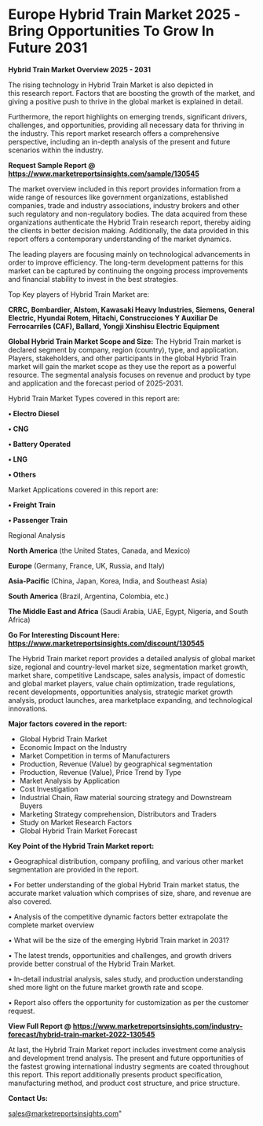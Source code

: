 # Europe Hybrid Train Market 2025 -Bring Opportunities To Grow In Future 2031

<Strong> Hybrid Train Market Overview 2025 - 2031</strong>

The rising technology in Hybrid Train Market is also depicted in this research report. Factors that are boosting the growth of the market, and giving a positive push to thrive in the global market is explained in detail.

Furthermore, the report highlights on emerging trends, significant drivers, challenges, and opportunities, providing all necessary data for thriving in the industry. This report market research offers a comprehensive perspective, including an in-depth analysis of the present and future scenarios within the industry.

<strong>Request Sample Report @ <a href=https://www.marketreportsinsights.com/sample/130545>https://www.marketreportsinsights.com/sample/130545</a></strong>

The market overview included in this report provides information from a wide range of resources like government organizations, established companies, trade and industry associations, industry brokers and other such regulatory and non-regulatory bodies. The data acquired from these organizations authenticate the Hybrid Train research report, thereby aiding the clients in better decision making. Additionally, the data provided in this report offers a contemporary understanding of the market dynamics.

The leading players are focusing mainly on technological advancements in order to improve efficiency. The long-term development patterns for this market can be captured by continuing the ongoing process improvements and financial stability to invest in the best strategies.

Top Key players of Hybrid Train Market are:

<strong>CRRC, Bombardier, Alstom, Kawasaki Heavy Industries, Siemens, General Electric, Hyundai Rotem, Hitachi, Construcciones Y Auxiliar De Ferrocarriles (CAF), Ballard, Yongji Xinshisu Electric Equipment</strong>

<strong><b>Global Hybrid Train Market Scope and Size:</b></strong>
The Hybrid Train market is declared segment by company, region (country), type, and application. Players, stakeholders, and other participants in the global Hybrid Train market will gain the market scope as they use the report as a powerful resource. The segmental analysis focuses on revenue and product by type and application and the forecast period of 2025-2031.

Hybrid Train Market Types covered in this report are:

<strong>• Electro Diesel

• CNG

• Battery Operated

• LNG

• Others</strong>

Market Applications covered in this report are:

<strong>• Freight Train

• Passenger Train</strong> 

Regional Analysis

<strong>North America</strong> (the United States, Canada, and Mexico)

<strong>Europe</strong> (Germany, France, UK, Russia, and Italy)

<strong>Asia-Pacific</strong> (China, Japan, Korea, India, and Southeast Asia)

<strong>South America</strong> (Brazil, Argentina, Colombia, etc.)

<strong>The Middle East and Africa</strong> (Saudi Arabia, UAE, Egypt, Nigeria, and South Africa)

<strong>Go For Interesting Discount Here: <a href=https://www.marketreportsinsights.com/discount/130545>https://www.marketreportsinsights.com/discount/130545</a></strong>

The Hybrid Train market report provides a detailed analysis of global market size, regional and country-level market size, segmentation market growth, market share, competitive Landscape, sales analysis, impact of domestic and global market players, value chain optimization, trade regulations, recent developments, opportunities analysis, strategic market growth analysis, product launches, area marketplace expanding, and technological innovations.

<strong><b>Major factors covered in the report:</b></strong>
<ul>
  <li>Global Hybrid Train Market </li>
  <li>Economic Impact on the Industry</li>
  <li>Market Competition in terms of Manufacturers</li>
  <li>Production, Revenue (Value) by geographical segmentation</li>
  <li>Production, Revenue (Value), Price Trend by Type</li>
  <li>Market Analysis by Application</li>
  <li>Cost Investigation</li>
  <li>Industrial Chain, Raw material sourcing strategy and Downstream Buyers</li>
  <li>Marketing Strategy comprehension, Distributors and Traders</li>
  <li>Study on Market Research Factors</li>
  <li>Global Hybrid Train Market Forecast</li>
</ul>

<strong><b>Key Point of the Hybrid Train Market report:</b></strong>

• Geographical distribution, company profiling, and various other market segmentation are provided in the report.

• For better understanding of the global Hybrid Train market status, the accurate market valuation which comprises of size, share, and revenue are also covered.

• Analysis of the competitive dynamic factors better extrapolate the complete market overview

• What will be the size of the emerging Hybrid Train market in 2031?

• The latest trends, opportunities and challenges, and growth drivers provide better construal of the Hybrid Train Market.

• In-detail industrial analysis, sales study, and production understanding shed more light on the future market growth rate and scope.

• Report also offers the opportunity for customization as per the customer request.

<strong><b>View Full Report @ <a href=https://www.marketreportsinsights.com/industry-forecast/hybrid-train-market-2022-130545>https://www.marketreportsinsights.com/industry-forecast/hybrid-train-market-2022-130545</a></b></strong>


At last, the Hybrid Train Market report includes investment come analysis and development trend analysis. The present and future opportunities of the fastest growing international industry segments are coated throughout this report. This report additionally presents product specification, manufacturing method, and product cost structure, and price structure.

<strong>Contact Us:</strong>

sales@marketreportsinsights.com"
